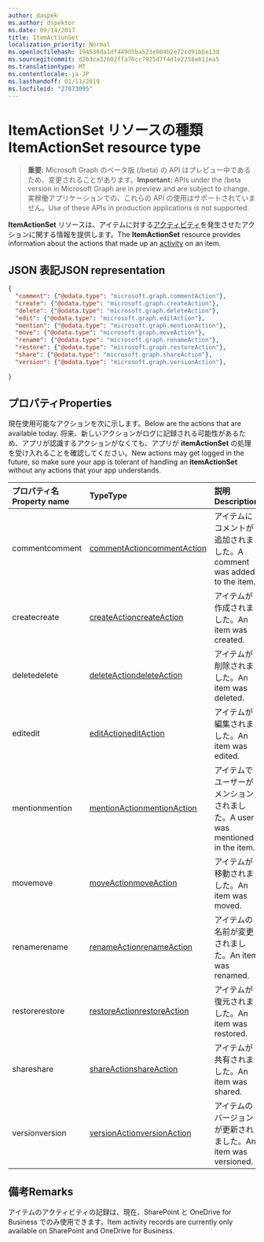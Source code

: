 ```yaml
---
author: daspek
ms.author: dspektor
ms.date: 09/14/2017
title: ItemActionSet
localization_priority: Normal
ms.openlocfilehash: 194530da1df449d5ba523e084b2e72cd91bbe13d
ms.sourcegitcommit: d2b3ca32602ffa76cc7925d7f4d1e2258e611ea5
ms.translationtype: MT
ms.contentlocale: ja-JP
ms.lasthandoff: 01/11/2019
ms.locfileid: "27873095"
---
```

# <a name="itemactionset-resource-type"></a><span data-ttu-id="073d2-102">ItemActionSet リソースの種類</span><span class="sxs-lookup"><span data-stu-id="073d2-102">ItemActionSet resource type</span></span>

> <span data-ttu-id="073d2-103">**重要:** Microsoft Graph のベータ版 (/beta) の API はプレビュー中であるため、変更されることがあります。</span><span class="sxs-lookup"><span data-stu-id="073d2-103">**Important:** APIs under the /beta version in Microsoft Graph are in preview and are subject to change.</span></span> <span data-ttu-id="073d2-104">実稼働アプリケーションでの、これらの API の使用はサポートされていません。</span><span class="sxs-lookup"><span data-stu-id="073d2-104">Use of these APIs in production applications is not supported.</span></span>

<span data-ttu-id="073d2-105">**ItemActionSet** リソースは、アイテムに対する[アクティビティ][itemActivity]を発生させたアクションに関する情報を提供します。</span><span class="sxs-lookup"><span data-stu-id="073d2-105">The **ItemActionSet** resource provides information about the actions that made up an [activity][itemActivity] on an item.</span></span>

[itemActivity]: itemactivity.md

## <a name="json-representation"></a><span data-ttu-id="073d2-106">JSON 表記</span><span class="sxs-lookup"><span data-stu-id="073d2-106">JSON representation</span></span>

<!-- {
  "blockType": "resource",
  "optionalProperties": [ ],
  "keyProperty": "id",
  "@type": "microsoft.graph.itemActionSet",
  "@type.aka": "oneDrive.action"
}-->

```json
{
  "comment": {"@odata.type": "microsoft.graph.commentAction"},
  "create": {"@odata.type": "microsoft.graph.createAction"},
  "delete": {"@odata.type": "microsoft.graph.deleteAction"},
  "edit": {"@odata.type": "microsoft.graph.editAction"},
  "mention": {"@odata.type": "microsoft.graph.mentionAction"},
  "move": {"@odata.type": "microsoft.graph.moveAction"},
  "rename": {"@odata.type": "microsoft.graph.renameAction"},
  "restore": {"@odata.type": "microsoft.graph.restoreAction"},
  "share": {"@odata.type": "microsoft.graph.shareAction"},
  "version": {"@odata.type": "microsoft.graph.versionAction"},
  
}
```

## <a name="properties"></a><span data-ttu-id="073d2-107">プロパティ</span><span class="sxs-lookup"><span data-stu-id="073d2-107">Properties</span></span>

<span data-ttu-id="073d2-108">現在使用可能なアクションを次に示します。</span><span class="sxs-lookup"><span data-stu-id="073d2-108">Below are the actions that are available today.</span></span>
<span data-ttu-id="073d2-109">将来、新しいアクションがログに記録される可能性があるため、アプリが認識するアクションがなくても、アプリが **itemActionSet** の処理を受け入れることを確認してください。</span><span class="sxs-lookup"><span data-stu-id="073d2-109">New actions may get logged in the future, so make sure your app is tolerant of handling an **itemActionSet** without any actions that your app understands.</span></span>

| <span data-ttu-id="073d2-110">プロパティ名</span><span class="sxs-lookup"><span data-stu-id="073d2-110">Property name</span></span> | <span data-ttu-id="073d2-111">Type</span><span class="sxs-lookup"><span data-stu-id="073d2-111">Type</span></span>              | <span data-ttu-id="073d2-112">説明</span><span class="sxs-lookup"><span data-stu-id="073d2-112">Description</span></span>
|:--------------|:------------------|:-----------------------------------------
| <span data-ttu-id="073d2-113">comment</span><span class="sxs-lookup"><span data-stu-id="073d2-113">comment</span></span>       | <span data-ttu-id="073d2-114">[commentAction][]</span><span class="sxs-lookup"><span data-stu-id="073d2-114">[commentAction][]</span></span> | <span data-ttu-id="073d2-115">アイテムにコメントが追加されました。</span><span class="sxs-lookup"><span data-stu-id="073d2-115">A comment was added to the item.</span></span>
| <span data-ttu-id="073d2-116">create</span><span class="sxs-lookup"><span data-stu-id="073d2-116">create</span></span>        | <span data-ttu-id="073d2-117">[createAction][]</span><span class="sxs-lookup"><span data-stu-id="073d2-117">[createAction][]</span></span>  | <span data-ttu-id="073d2-118">アイテムが作成されました。</span><span class="sxs-lookup"><span data-stu-id="073d2-118">An item was created.</span></span>
| <span data-ttu-id="073d2-119">delete</span><span class="sxs-lookup"><span data-stu-id="073d2-119">delete</span></span>        | <span data-ttu-id="073d2-120">[deleteAction][]</span><span class="sxs-lookup"><span data-stu-id="073d2-120">[deleteAction][]</span></span>  | <span data-ttu-id="073d2-121">アイテムが削除されました。</span><span class="sxs-lookup"><span data-stu-id="073d2-121">An item was deleted.</span></span>
| <span data-ttu-id="073d2-122">edit</span><span class="sxs-lookup"><span data-stu-id="073d2-122">edit</span></span>          | <span data-ttu-id="073d2-123">[editAction][]</span><span class="sxs-lookup"><span data-stu-id="073d2-123">[editAction][]</span></span>    | <span data-ttu-id="073d2-124">アイテムが編集されました。</span><span class="sxs-lookup"><span data-stu-id="073d2-124">An item was edited.</span></span>
| <span data-ttu-id="073d2-125">mention</span><span class="sxs-lookup"><span data-stu-id="073d2-125">mention</span></span>       | <span data-ttu-id="073d2-126">[mentionAction][]</span><span class="sxs-lookup"><span data-stu-id="073d2-126">[mentionAction][]</span></span> | <span data-ttu-id="073d2-127">アイテムでユーザーがメンションされました。</span><span class="sxs-lookup"><span data-stu-id="073d2-127">A user was mentioned in the item.</span></span>
| <span data-ttu-id="073d2-128">move</span><span class="sxs-lookup"><span data-stu-id="073d2-128">move</span></span>          | <span data-ttu-id="073d2-129">[moveAction][]</span><span class="sxs-lookup"><span data-stu-id="073d2-129">[moveAction][]</span></span>    | <span data-ttu-id="073d2-130">アイテムが移動されました。</span><span class="sxs-lookup"><span data-stu-id="073d2-130">An item was moved.</span></span>
| <span data-ttu-id="073d2-131">rename</span><span class="sxs-lookup"><span data-stu-id="073d2-131">rename</span></span>        | <span data-ttu-id="073d2-132">[renameAction][]</span><span class="sxs-lookup"><span data-stu-id="073d2-132">[renameAction][]</span></span>  | <span data-ttu-id="073d2-133">アイテムの名前が変更されました。</span><span class="sxs-lookup"><span data-stu-id="073d2-133">An item was renamed.</span></span>
| <span data-ttu-id="073d2-134">restore</span><span class="sxs-lookup"><span data-stu-id="073d2-134">restore</span></span>       | <span data-ttu-id="073d2-135">[restoreAction][]</span><span class="sxs-lookup"><span data-stu-id="073d2-135">[restoreAction][]</span></span> | <span data-ttu-id="073d2-136">アイテムが復元されました。</span><span class="sxs-lookup"><span data-stu-id="073d2-136">An item was restored.</span></span>
| <span data-ttu-id="073d2-137">share</span><span class="sxs-lookup"><span data-stu-id="073d2-137">share</span></span>         | <span data-ttu-id="073d2-138">[shareAction][]</span><span class="sxs-lookup"><span data-stu-id="073d2-138">[shareAction][]</span></span>   | <span data-ttu-id="073d2-139">アイテムが共有されました。</span><span class="sxs-lookup"><span data-stu-id="073d2-139">An item was shared.</span></span>
| <span data-ttu-id="073d2-140">version</span><span class="sxs-lookup"><span data-stu-id="073d2-140">version</span></span>       | <span data-ttu-id="073d2-141">[versionAction][]</span><span class="sxs-lookup"><span data-stu-id="073d2-141">[versionAction][]</span></span> | <span data-ttu-id="073d2-142">アイテムのバージョンが更新されました。</span><span class="sxs-lookup"><span data-stu-id="073d2-142">An item was versioned.</span></span>

[commentAction]: commentaction.md
[createAction]: createaction.md
[deleteAction]: deleteaction.md
[editAction]: editaction.md
[mentionAction]: mentionaction.md
[moveAction]: moveaction.md
[renameAction]: renameaction.md
[restoreAction]: restoreaction.md
[shareAction]: shareaction.md
[versionAction]: versionaction.md

## <a name="remarks"></a><span data-ttu-id="073d2-153">備考</span><span class="sxs-lookup"><span data-stu-id="073d2-153">Remarks</span></span>

<span data-ttu-id="073d2-154">アイテムのアクティビティの記録は、現在、SharePoint と OneDrive for Business でのみ使用できます。</span><span class="sxs-lookup"><span data-stu-id="073d2-154">Item activity records are currently only available on SharePoint and OneDrive for Business.</span></span>

<!-- {
  "type": "#page.annotation",
  "description": "The ItemActionSet object provides information about the actions that took place as part of an activity on an item.",
  "keywords": "activities,activity,action",
  "section": "documentation",
  "tocPath": "Resources/ItemActionSet"
} -->
